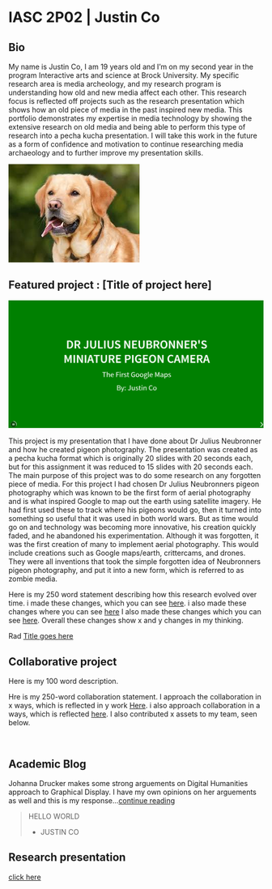 # IASC 2P02 | Justin Co

## Bio

My name is Justin Co, I am 19 years old and I’m on my second year in the program Interactive arts and science at Brock University. My specific research area is media archeology, and my research program is understanding how old and new media affect each other. This research focus is reflected off projects such as the research presentation which shows how an old piece of media in the past inspired new media. This portfolio demonstrates my expertise in media technology by showing the extensive research on old media and being able to perform this type of research into a pecha kucha presentation. I will take this work in the future as a form of confidence and motivation to continue researching media archaeology and to further improve my presentation skills. 

![](Images/dog.jpg)

## Featured project : [Title of project here] 
![](images/featured.jpg)

This project is my presentation that I have done about Dr Julius Neubronner and how he created pigeon photography. The presentation was created as a pecha kucha format which is originally 20 slides with 20 seconds each, but for this assignment it was reduced to 15 slides with 20 seconds each. The main purpose of this project was to do some research on any forgotten piece of media. For this project I had chosen Dr Julius Neubronners pigeon photography which was known to be the first form of aerial photography and is what inspired Google to map out the earth using satellite imagery. He had first used these to track where his pigeons would go, then it turned into something so useful that it was used in both world wars. But as time would go on and technology was becoming more innovative, his creation quickly faded, and he abandoned his experimentation. Although it was forgotten, it was the first creation of many to implement aerial photography. This would include creations such as Google maps/earth, crittercams, and drones. They were all inventions that took the simple forgotten idea of Neubronners pigeon photography, and put it into a new form, which is referred to as zombie media. 

Here is my 250 word statement describing how this research evolved over time. i made these changes, which you can see [here](). i also made these changes where you can see [here](link) I also made these changes which you can see [here](). Overall these changes show x and y changes in my thinking.

Rad [Title goes here](Readme)

## Collaborative project

Here is my 100 word description.

Hre is my 250-word collaboration statement. I approach the collaboration in x ways, which is reflected in y work [Here](). i also approach collaboration in a ways, which is reflected [here](). I also contributed x assets to my team, seen below.


![]()


## Academic Blog
Johanna Drucker makes some strong arguements on Digital Humanities approach to Graphical Display.
I have my own opinions on her arguements as well and this is my response...[continue reading](https://justinco13.github.io/IASC-2P02/blog)

> HELLO WORLD
> - JUSTIN CO

## Research presentation
[click here](https://justinco13.github.io/IASC-2P02/reveal/index.html)
